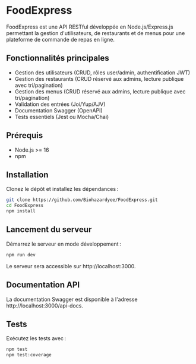 # FoodExpress

FoodExpress est une API RESTful développée en Node.js/Express.js permettant la gestion d'utilisateurs, de restaurants et de menus pour une plateforme de commande de repas en ligne.

## Fonctionnalités principales

- Gestion des utilisateurs (CRUD, rôles user/admin, authentification JWT)
- Gestion des restaurants (CRUD réservé aux admins, lecture publique avec tri/pagination)
- Gestion des menus (CRUD réservé aux admins, lecture publique avec tri/pagination)
- Validation des entrées (Joi/Yup/AJV)
- Documentation Swagger (OpenAPI)
- Tests essentiels (Jest ou Mocha/Chai)

## Prérequis

- Node.js >= 16
- npm

## Installation

Clonez le dépôt et installez les dépendances :

```bash
git clone https://github.com/Biohazardyee/FoodExpress.git
cd FoodExpress
npm install
```

## Lancement du serveur
Démarrez le serveur en mode développement :

```bash
npm run dev
```

Le serveur sera accessible sur http://localhost:3000.

## Documentation API

La documentation Swagger est disponible à l'adresse http://localhost:3000/api-docs.

## Tests

Exécutez les tests avec :

```bash
npm test
npm test:coverage
```